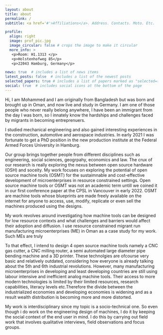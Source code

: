 ```yaml
---
layout: about
title: about
permalink: /
subtitle: <a href='#'>Affiliations</a>. Address. Contacts. Moto. Etc.

profile:
  align: right
  image: prof_pic.jpg
  image_circular: false # crops the image to make it circular
  more_info: >
   <p>Room: H1.1313 </p>
   <p>Holstenhofweg 85</p>
   <p>22043 Hamburg, Germany</p>

news: true  # includes a list of news items
latest_posts: false  # includes a list of the newest posts
selected_papers: true # includes a list of papers marked as "selected={true}"
social: true  # includes social icons at the bottom of the page
---
```


Hi, I am Mohammed and I am originally from Bangladesh but was born and brought up in Oman, and now live and study in Germany. I am one of those people who never really belong anywhere, I have been an immigrant from the day I was born, so I innately know the hardships and challenges faced by migrants in becoming entreprenuers. 

I studied mechanical engineering and also gained interesting experiences in the construction, automotive and aerospace industries. In early 2021 I was fortunate to get a PhD position in the new production institute at the Federal Armed Forces University in Hamburg.

Our group brings together people from different disciplines such as engineering, social sciences, geogrpahy, economics and law. The crux of our research is really exploring the nexus between open source hardware (OSH) and soceity. My work focuses on exploring the potential of open source machine tools (OSMT) for the sustaimnable and cost-effective development of microenterprises in resource constrained settings. Open source machine tools or OSMT was not an academic term untill we coined it in our first conference paper at the CPSL in Vancouver in early 2022. OSMT are machine tools whose blueprints are made freely available on the internet for anyone to access, use, modify, replicate or even sell the machines produced using the designs.

My work revolves around investigating how machine tools can be designed for low resource contexts and what challenges and barriers would affect their adoption and diffusion. I use resource constrained migrant run manufacturing microenterprises (ME) in Oman as a case study for my work. Such MEs are truly 

To that effect, I intend to design 4 open source machine tools namely a CNC gas cutter, a CNC milling router, a semi automated large diameter pipe bending machine and a 3D printer. These technolgies are ofcourse very basic and relatively outdated, considering how everyone is already talking about the 5th and 6th industrial revolutions. However, many manufacturing microenterprises in developing and least developing countries are still using labour intensive and inefficient analog machine tools. Their access to more modern technologies is limited by their limited resources, research capabilities, literacy levels etc.Therefore the divide between the industrialized economies and developing economies is widening and as a result wealth distribution is becoming more and more distorted. 

My work is interdisciplinary since my topic is a socio-technical one. So even though i do work on the engineering design of machines, I do it by keeping the social context of the end user in mind. I do this by carrying out field work that involves qualitative interviews, field observations and focus groups.